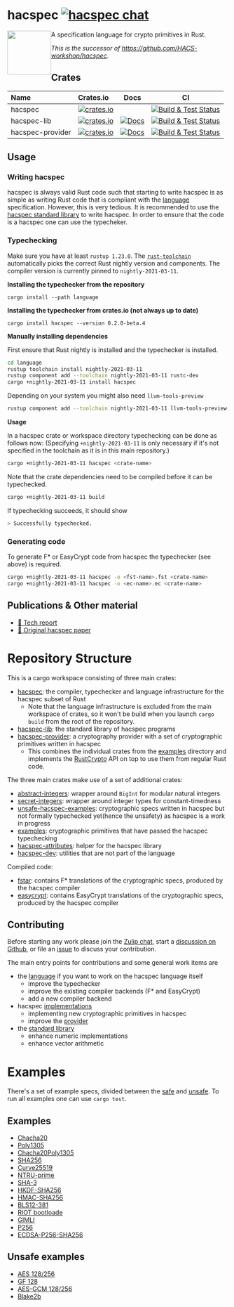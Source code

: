 # hacspec [![hacspec chat][chat-image]][chat-link]

<img src="https://raw.githubusercontent.com/hacspec/hacspec/master/img/mascot.png" width=100 style="float: left;"> A specification language for crypto primitives in Rust.

_This is the successor of https://github.com/HACS-workshop/hacspec._

## Crates

| Name             | Crates.io                                                                 |                                                                 Docs                                                                  |                        CI                         |
| :--------------- | :------------------------------------------------------------------------ | :-----------------------------------------------------------------------------------------------------------------------------------: | :-----------------------------------------------: |
| hacspec          | [![crates.io][crate-hacspec]](https://crates.io/crates/hacspec)           |                                                                                                                                       | [![Build & Test Status][build-image]][build-link] |
| hacspec-lib      | [![crates.io][crate-lib]](https://crates.io/crates/hacspec-lib)           |   [![Docs](https://img.shields.io/badge/docs-master-blue.svg?logo=rust)](https://hacspec.github.io/hacspec/hacspec_lib/index.html)    | [![Build & Test Status][build-image]][build-link] |
| hacspec-provider | [![crates.io][crate-provider]](https://crates.io/crates/hacspec-provider) | [![Docs](https://img.shields.io/badge/docs-master-blue.svg?logo=rust)](https://hacspec.github.io/hacspec/hacspec_provider/index.html) | [![Build & Test Status][build-image]][build-link] |

## Usage

### Writing hacspec

hacspec is always valid Rust code such that starting to write hacspec is as simple as writing Rust code that is compliant with the [language](Language.md) specification.
However, this is very tedious.
It is recommended to use the [hacspec standard library](https://crates.io/crates/hacspec-lib) to write hacspec.
In order to ensure that the code is a hacspec one can use the typecheker.

### Typechecking

Make sure you have at least `rustup 1.23.0`.
The [`rust-toolchain`](./language/rust-toolchain) automatically picks the correct Rust nightly version and components.
The compiler version is currently pinned to `nightly-2021-03-11`.

**Installing the typechecker from the repository**

```
cargo install --path language
```

**Installing the typechecker from crates.io (not always up to date)**

```
cargo install hacspec --version 0.2.0-beta.4
```

**Manually installing dependencies**

First ensure that Rust nightly is installed and the typechecker is installed.

```bash
cd language
rustup toolchain install nightly-2021-03-11
rustup component add --toolchain nightly-2021-03-11 rustc-dev
cargo +nightly-2021-03-11 install hacspec
```

Depending on your system you might also need `llvm-tools-preview`

```bash
rustup component add --toolchain nightly-2021-03-11 llvm-tools-preview
```

**Usage**

In a hacspec crate or workspace directory typechecking can be done as follows now:
(Specifying `+nightly-2021-03-11` is only necessary if it's not specified in the toolchain as it is in this main repository.)

```bash
cargo +nightly-2021-03-11 hacspec <crate-name>
```

Note that the crate dependencies need to be compiled before it can be typechecked.

```bash
cargo +nightly-2021-03-11 build
```

If typechecking succeeds, it should show

```bash
> Successfully typechecked.
```

### Generating code

To generate F\* or EasyCrypt code from hacspec the typechecker (see above) is required.

```bash
cargo +nightly-2021-03-11 hacspec -o <fst-name>.fst <crate-name>
cargo +nightly-2021-03-11 hacspec -o <ec-name>.ec <crate-name>
```

## Publications & Other material

- [📕 Tech report](https://hal.inria.fr/hal-03176482)
- [📕 Original hacspec paper](https://www.franziskuskiefer.de/publications/hacspec18/)

# Repository Structure

This is a cargo workspace consisting of three main crates:

- [hacspec](https://github.com/hacspec/hacspec/blob/master/language/): the compiler, typechecker and language infrastructure for the hacspec subset of Rust
  - Note that the language infrastructure is excluded from the main workspace of crates, so it won't be build when you launch `cargo build` from the root of the repository.
- [hacspec-lib](https://github.com/hacspec/hacspec/blob/master/lib/): the standard library of hacspec programs
- [hacspec-provider](https://github.com/hacspec/hacspec/blob/master/provider/): a cryptography provider with a set of cryptographic primitives written in hacspec
  - This combines the individual crates from the [examples](https://github.com/hacspec/hacspec/blob/master/examples/) directory and implements the [RustCrypto](https://github.com/RustCrypto/traits) API on top to use them from regular Rust code.

The three main crates make use of a set of additional crates:

- [abstract-integers](https://github.com/hacspec/hacspec/blob/master/utils/abstract-integers/): wrapper around `BigInt` for modular natural integers
- [secret-integers](https://github.com/hacspec/hacspec/blob/master/utils/secret-integers/): wrapper around integer types for constant-timedness
- [unsafe-hacspec-examples](https://github.com/hacspec/hacspec/blob/master/examples-unsafe/): cryptographic specs written in hacspec but not formally typechecked yet(hence the unsafety) as hacspec is a work in progress
- [examples](https://github.com/hacspec/hacspec/blob/master/examples/): cryptographic primitives that have passed the hacspec typechecking
- [hacspec-attributes](https://github.com/hacspec/hacspec/blob/master/utils/attributes): helper for the hacspec library
- [hacspec-dev](https://github.com/hacspec/hacspec/blob/master/utils/dev/): utilities that are not part of the language

Compiled code:

- [fstar](https://github.com/hacspec/hacspec/blob/master/fstar/): contains F\* translations of the cryptographic specs, produced by the hacspec compiler
- [easycrypt](https://github.com/hacspec/hacspec/blob/master/easycrypt/): contains EasyCrypt translations of the cryptographic specs, produced by the hacspec compiler

## Contributing

Before starting any work please join the [Zulip chat][chat-link], start a [discussion on Github](https://github.com/hacspec/hacspec/discussions), or file an [issue](https://github.com/hacspec/hacspec/issues) to discuss your contribution.

The main entry points for contributions and some general work items are

- the [language](https://github.com/hacspec/hacspec/blob/master/language/) if you want to work on the hacspec language itself
  - improve the typechecker
  - improve the existing compiler backends (F\* and EasyCrypt)
  - add a new compiler backend
- hacspec [implementations](https://github.com/hacspec/hacspec/blob/master/examples/)
  - implementing new cryptographic primitives in hacspec
  - improve the [provider](https://github.com/hacspec/hacspec/blob/master/provider/)
- the [standard library](https://github.com/hacspec/hacspec/blob/master/lib/)
  - enhance numeric implementations
  - enhance vector arithmetic

# Examples

There's a set of example specs, divided between the [safe](https://github.com/hacspec/hacspec/blob/master/examples/) and [unsafe](https://github.com/hacspec/hacspec/blob/master/examples-unsafe). To run all examples one can use `cargo test`.

## Examples

- [Chacha20](https://github.com/hacspec/hacspec/blob/master/examples/chacha20/src/chacha20.rs)
- [Poly1305](https://github.com/hacspec/hacspec/blob/master/examples/poly1305/src/poly1305.rs)
- [Chacha20Poly1305](https://github.com/hacspec/hacspec/blob/master/examples/chacha20poly1305/src/chacha20poly1305.rs)
- [SHA256](https://github.com/hacspec/hacspec/blob/master/examples/sha256/src/sha256.rs)
- [Curve25519](https://github.com/hacspec/hacspec/blob/master/examples/curve25519/src/curve25519.rs)
- [NTRU-prime](https://github.com/hacspec/hacspec/blob/master/examples/hacspec-ntru-prime/src/ntru-prime.rs)
- [SHA-3](https://github.com/hacspec/hacspec/blob/master/examples/sha3/src/sha3.rs)
- [HKDF-SHA256](https://github.com/hacspec/hacspec/blob/master/examples/hkdf/src/hkdf.rs)
- [HMAC-SHA256](https://github.com/hacspec/hacspec/blob/master/examples/hmac/src/hmac.rs)
- [BLS12-381](https://github.com/hacspec/hacspec/blob/master/examples/bls12-381/src/bls12-381.rs)
- [RIOT bootloade](https://github.com/hacspec/hacspec/blob/master/examples/riot-bootloader/src/lib.rs)
- [GIMLI](https://github.com/hacspec/hacspec/blob/master/examples/gimli/src/gimli.rs)
- [P256](https://github.com/hacspec/hacspec/blob/master/examples/p256/src/p256.rs)
- [ECDSA-P256-SHA256](https://github.com/hacspec/hacspec/blob/master/examples/ecdsa-p256-sha256/src/ecdsa.rs)

## Unsafe examples

- [AES 128/256](https://github.com/hacspec/hacspec/blob/master/examples-unsafe/src/aes_gcm/aes.rs)
- [GF 128](https://github.com/hacspec/hacspec/blob/master/examples-unsafe/src/aes_gcm/gf128.rs)
- [AES-GCM 128/256](https://github.com/hacspec/hacspec/blob/master/examples-unsafe/src/aes_gcm/aesgcm.rs)
- [Blake2b](https://github.com/hacspec/hacspec/blob/master/examples-unsafe/src/blake2/blake2b.rs)

[//]: # "badges"
[crate-outdated-image]: https://img.shields.io/badge/crate-outdated-red.svg?logo=rust
[crate-hacspec]: https://img.shields.io/crates/v/hacspec.svg?logo=rust
[crate-lib]: https://img.shields.io/crates/v/hacspec-lib.svg?logo=rust
[crate-provider]: https://img.shields.io/crates/v/hacspec-provider.svg?logo=rust
[docs-master-image]: https://img.shields.io/badge/docs-master-blue.svg?logo=rust
[docs-master-link]: https://hacspec.github.io/hacspec/hacspec_lib/index.html
[docs-image]: https://docs.rs/hacspec/badge.svg?logo=rust
[docs-link]: https://docs.rs/hacspec/
[license-image]: https://img.shields.io/badge/license-Apache2.0/MIT-blue.svg
[build-image]: https://github.com/hacspec/hacspec/workflows/Build%20&%20Test/badge.svg?branch=master&event=push
[build-link]: https://github.com/hacspec/hacspec/actions?query=workflow%3A%22Build+%26+Test%22
[deploy-docs-image]: https://github.com/hacspec/hacspec/workflows/Deploy%20Docs/badge.svg?branch=master&event=push
[deploy-docs-link]: https://github.com/hacspec/hacspec/actions?query=workflow%3A%22Deploy+Docs%22
[chat-image]: https://img.shields.io/badge/zulip-join_chat-blue.svg?style=social&logo=zulip&color=fedcba
[chat-link]: https://hacspec.zulipchat.com

